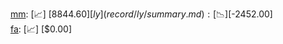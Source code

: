 [mm](record/mm/summary.md): [📈] [$8844.60]  
[ly](record/ly/summary.md): [📉] [$-2452.00]  
[fa](record/fa/summary.md): [📈] [$0.00]  
